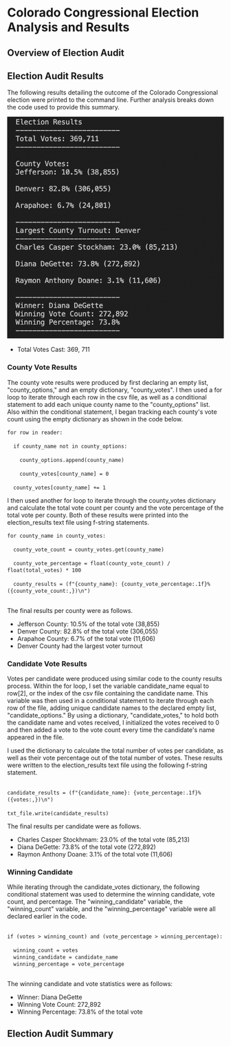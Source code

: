 # Colorado Congressional Election Analysis and Results 

## Overview of Election Audit 

## Election Audit Results 

The following results detailing the outcome of the Colorado Congressional election were printed to the command line. Further analysis breaks down the code used to provide this summary.    

![Printed Election Results](https://github.com/msprech/Election_Analysis/blob/36f350f099e206048d2c62a48247d28041868251/Resources/Terminal%20Election%20Results.png)

* Total Votes Cast: 369, 711

### County Vote Results 

The county vote results were produced by first declaring an empty list, "county_options," and an empty dictionary, "county_votes". I then used a for loop to iterate through each row in the csv file, as well as a conditional statement to add each unique county name to the "county_options" list. Also within the conditional statement, I began tracking each county's vote count using the empty dictionary as shown in the code below. 

```
for row in reader: 
  
  if county_name not in county_options: 
  
    county_options.append(county_name)

    county_votes[county_name] = 0
  
  county_votes[county_name] += 1

```
I then used another for loop to iterate through the county_votes dictionary and calculate the total vote count per county and the vote percentage of the total vote per county. Both of these results were printed into the election_results text file using f-string statements.  


```
for county_name in county_votes: 
  
  county_vote_count = county_votes.get(county_name)
  
  county_vote_percentage = float(county_vote_count) / float(total_votes) * 100 
  
  county_results = (f"{county_name}: {county_vote_percentage:.1f}% ({county_vote_count:,})\n")
  
  ```
  
The final results per county were as follows. 
  
* Jefferson County: 10.5% of the total vote (38,855) 
* Denver County: 82.8% of the total vote (306,055)
* Arapahoe County: 6.7% of the total vote (11,606)
* Denver County had the largest voter turnout

### Candidate Vote Results 

Votes per candidate were produced using similar code to the county results process. Within the for loop, I set the variable candidate_name equal to row[2], or the index of the csv file containing the candidate name. This variable was then used in a conditional statement to iterate through each row of the file, adding unique candidate names to the declared empty list, "candidate_options." By using a dictionary, "candidate_votes," to hold both the candidate name and votes received, I initialized the votes received to 0 and then added a vote to the vote count every time the candidate's name appeared in the file. 

I used the dictionary to calculate the total number of votes per candidate, as well as their vote percentage out of the total number of votes. These results were written to the election_results text file using the following f-string statement. 

```

candidate_results = (f"{candidate_name}: {vote_percentage:.1f}% ({votes:,})\n")

txt_file.write(candidate_results)

```

The final results per candidate were as follows. 

* Charles Casper Stockhmam: 23.0% of the total vote (85,213)
* Diana DeGette: 73.8% of the total vote (272,892)
* Raymon Anthony Doane: 3.1% of the total vote (11,606)

### Winning Candidate 

While iterating through the candidate_votes dictionary, the following conditional statement was used to determine the winning candidate, vote count, and percentage. The "winning_candidate" variable, the "winning_count" variable, and the "winning_percentage" variable were all declared earlier in the code. 

```

if (votes > winning_count) and (vote_percentage > winning_percentage): 
  
  winning_count = votes
  winning_candidate = candidate_name
  winning_percentage = vote_percentage
  
```

The winning candidate and vote statistics were as follows: 

* Winner: Diana DeGette 
* Winning Vote Count: 272,892
* Winning Percentage: 73.8% of the total vote 

## Election Audit Summary 
